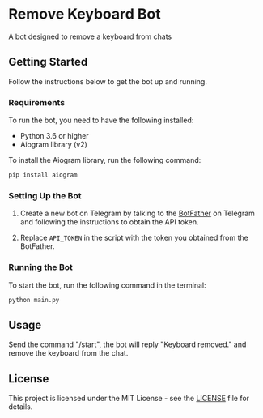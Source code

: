 # Remove Keyboard Bot

A bot designed to remove a keyboard from chats

## Getting Started

Follow the instructions below to get the bot up and running.

### Requirements

To run the bot, you need to have the following installed:

- Python 3.6 or higher
- Aiogram library (v2)

To install the Aiogram library, run the following command:

```bash
pip install aiogram
```

### Setting Up the Bot

1. Create a new bot on Telegram by talking to the [BotFather](https://t.me/BotFather) on Telegram and following the instructions to obtain the API token.

2. Replace `API_TOKEN` in the script with the token you obtained from the BotFather.

### Running the Bot

To start the bot, run the following command in the terminal:

```bash
python main.py
```

## Usage

Send the command "/start", the bot will reply "Keyboard removed." and remove the keyboard from the chat.
## License

This project is licensed under the MIT License - see the [LICENSE](LICENSE) file for details.
